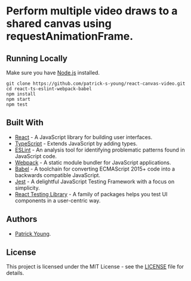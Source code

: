 # Perform multiple video draws to a shared canvas using requestAnimationFrame.

## Running Locally
Make sure you have [Node.js](https://nodejs.org/) installed.
```
git clone https://github.com/patrick-s-young/react-canvas-video.git
cd react-ts-eslint-webpack-babel
npm install
npm start
npm test
```
## Built With
* [React](https://reactjs.org/) - A JavaScript library for building user interfaces.
* [TypeScript](https://www.typescriptlang.org/) - Extends JavaScript by adding types.
* [ESLint](https://eslint.org/) - An analysis tool for identifying problematic patterns found in JavaScript code.
* [Webpack](https://webpack.js.org/) - A static module bundler for JavaScript applications.
* [Babel](https://babeljs.io/) - A toolchain for converting ECMAScript 2015+ code into a backwards compatible JavaScript.
* [Jest](https://jestjs.io/) - A delightful JavaScript Testing Framework with a focus on simplicity.
* [React Testing Library](https://testing-library.com/docs/react-testing-library/intro) - A family of packages helps you test UI components in a user-centric way.

## Authors
* [Patrick Young](https://github.com/patrick-s-young).

## License
This project is licensed under the MIT License - see the [LICENSE](LICENSE) file for details.


